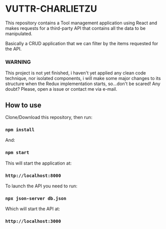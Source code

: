 # VUTTR-CHARLIETZU

This repository contains a Tool management application using React and makes requests for a third-party API that contains all the data to be manipulated. <br />

Basically a CRUD application that we can filter by the items requested for the API. <br />

### WARNING
This project is not yet finished, i haven't yet applied any clean code technique, nor isolated components, i will make some major changes to its structure when the Redux implementation starts, so...don't be scared! Any doubt? Please, open a issue or contact me via e-mail.  

## How to use

Clone/Download this repository, then run:

### `npm install`

And:

### `npm start`

This will start the application at:

### `http://localhost:8000`

To launch the API you need to run:

### `npx json-server db.json`

Which will start the API at:

### `http://localhost:3000`
